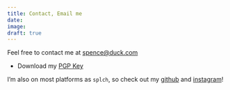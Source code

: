 ```yaml
---
title: Contact, Email me
date:
image:
draft: true
---
```


Feel free to contact me at spence@duck.com

- Download my [PGP Key](https://keys.mailvelope.com/pks/lookup?op=get&search=spence@duck.com)

I’m also on most platforms as `splch`, so check out my [github](https://github.com/splch) and [instagram](https://instagram.com/splch)!
